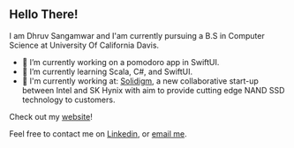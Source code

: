 ## Hello There!

I am Dhruv Sangamwar and I'am currently pursuing a B.S in Computer Science at University Of California Davis.

- 🔭 I’m currently working on a pomodoro app in SwiftUI.
- 🌱 I’m currently learning Scala, C#, and SwiftUI.
- 👤 I'm currently working at:
  [Solidigm](https://www.solidigm.com/), a new collaborative start-up between Intel and SK Hynix with aim to provide cutting edge NAND SSD technology to customers. 

</div>

Check out my [website](https://dhruvsangamwar.github.io)!

</div>

Feel free to contact me on [Linkedin](https://www.linkedin.com/in/dhruv-sangamwar-59711118a), or [email me](mailto:sangamward@gmail.com). 
